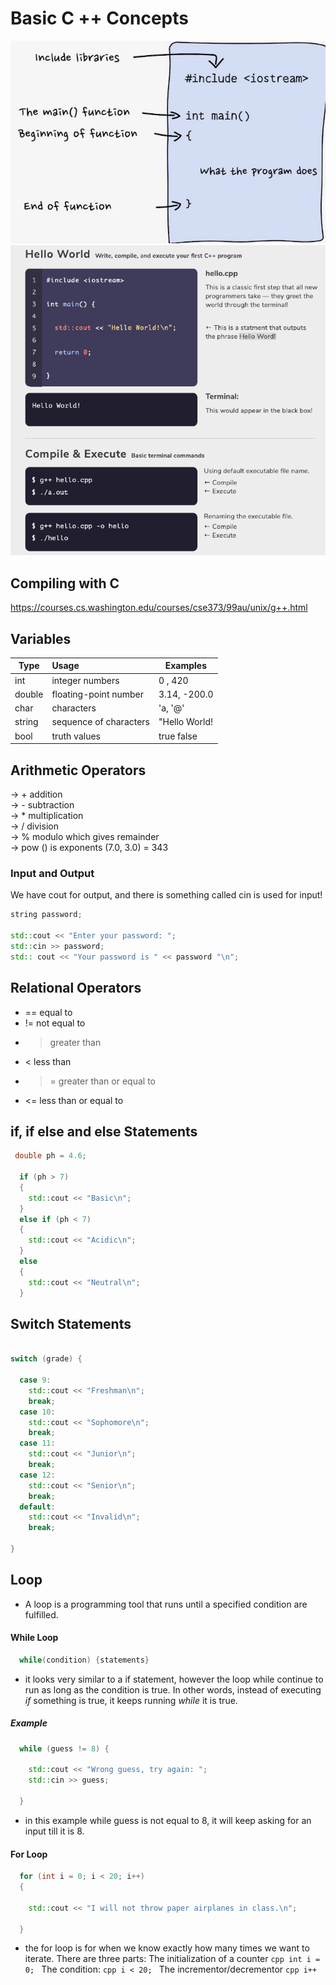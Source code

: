 # **Basic C ++ Concepts**
![Screenshot](./Pictures/cpp-basic.jpeg)
![Screenshot](./Pictures/execute-cpp.png)
## Compiling with C
https://courses.cs.washington.edu/courses/cse373/99au/unix/g++.html

## Variables

| Type   | Usage                  | Examples     |
|--------|:-----------------------|--------------|
|int     | integer numbers        | 0 , 420      |
|double  | floating-point number  | 3.14, -200.0 |
|char    | characters             |'a, '@'       |
|string  | sequence of characters | "Hello World!|
|bool    | truth values           | true false   |

## Arithmetic Operators 

&rarr; + addition<br>
&rarr; - subtraction<br>
&rarr; * multiplication<br>
&rarr; / division<br>
&rarr; % modulo which gives remainder<br>
&rarr; pow () is exponents (7.0, 3.0) = 343<br>

### Input and Output
We have cout for output, and there is something called cin is used for input!
```cpp
string password;

std::cout << "Enter your password: ";
std::cin >> password;
std:: cout << "Your password is " << password "\n";
```

## Relational Operators
+ == equal to
+ != not equal to
+ > greater than
+ < less than
+ >= greater than or equal to
+ <= less than or equal to

## if, if else and else Statements

```cpp
 double ph = 4.6;  
  
  if (ph > 7)
  {
    std::cout << "Basic\n";
  }
  else if (ph < 7)
  {
    std::cout << "Acidic\n";
  }
  else 
  {
    std::cout << "Neutral\n";
  }
```

## Switch Statements

```cpp

switch (grade) {

  case 9:
    std::cout << "Freshman\n";
    break;
  case 10:
    std::cout << "Sophomore\n";
    break;
  case 11:
    std::cout << "Junior\n";
    break;
  case 12:
    std::cout << "Senior\n";
    break;
  default:
    std::cout << "Invalid\n";
    break;

}
```
## Loop
- A loop is a programming tool that runs until a specified condition are fulfilled.
#### While Loop
```cpp
  while(condition) {statements}
  ```
  + it looks very similar to a if statement, however the loop while continue to run as long as the condition is true. In other words, instead of executing *if* something is true, it keeps running *while* it is true.
##### Example 
  ```cpp
    while (guess != 8) {

      std::cout << "Wrong guess, try again: ";
      std::cin >> guess;

    }
  ```
+ in this example while guess is not equal to 8, it will keep asking for an input till it is 8.

#### For Loop
```cpp
  for (int i = 0; i < 20; i++) 
  {

    std::cout << "I will not throw paper airplanes in class.\n";

  }
```
  + the for loop is for when we know exactly how many times we want to iterate.  There are three parts: 
  The initialization of a counter ```cpp int i = 0; ```
  The condition: ```cpp i < 20; ```
  The incrementor/decrementor ```cpp i++  ```